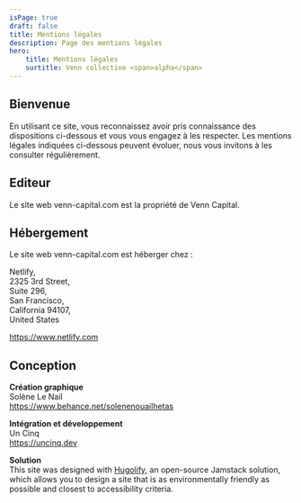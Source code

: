```yaml
---
isPage: true
draft: false
title: Mentions légales
description: Page des mentions légales
hero:
    title: Mentions légales
    surtitle: Venn collective <span>alpha</span>
---
```

## Bienvenue

En utilisant ce site, vous reconnaissez avoir pris connaissance des dispositions ci-dessous et vous vous engagez à les respecter. Les mentions légales indiquées ci-dessous peuvent évoluer, nous vous invitons à les consulter régulièrement.

## Editeur

Le site web venn-capital.com est la propriété de Venn Capital.

## Hébergement

Le site web venn-capital.com est héberger chez :

Netlify,\
2325 3rd Street, \
Suite 296, \
San Francisco, \
California 94107, \
United States

https://www.netlify.com

## Conception

**Création graphique**\
Solène Le Nail\
https://www.behance.net/solenenouailhetas

**Intégration et développement**\
Un Cinq\
https://uncinq.dev


**Solution**\
This site was designed with [Hugolify](https://www.hugolify.io), an open-source Jamstack solution, which allows you to design a site that is as environmentally friendly as possible and closest to accessibility criteria.

